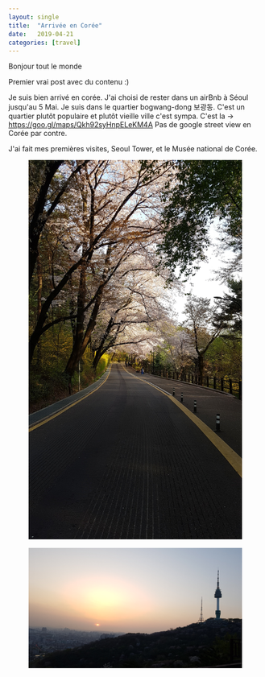 ```yaml
---
layout: single
title:  "Arrivée en Corée"
date:   2019-04-21
categories: [travel]
---
```


Bonjour tout le monde

Premier vrai post avec du contenu :) 

Je suis bien arrivé en corée.
J'ai choisi de rester dans un airBnb à Séoul jusqu'au 5 Mai.
Je suis dans le quartier bogwang-dong 보광동. 
C'est un quartier plutôt populaire et plutôt vieille ville c'est sympa.
C'est la -> https://goo.gl/maps/Qkh92syHnpELeKM4A
Pas de google street view en Corée par contre. 

J'ai fait mes premières visites, Seoul Tower, et le Musée national de Corée.
<figure>
	<img src="/assets/images/2019-04-21CherryBlossom.jpg">
</figure>
<figure>
	<img src="/assets/images/2019-04-21SeoulTower.jpg">
</figure>
